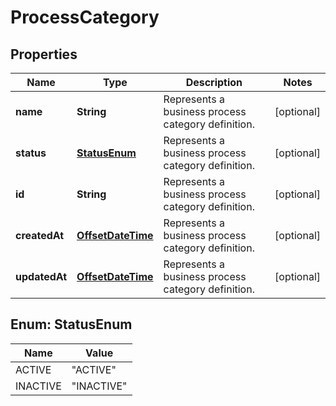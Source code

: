 
# ProcessCategory

## Properties
Name | Type | Description | Notes
------------ | ------------- | ------------- | -------------
**name** | **String** | Represents a business process category definition. |  [optional]
**status** | [**StatusEnum**](#StatusEnum) | Represents a business process category definition. |  [optional]
**id** | **String** | Represents a business process category definition. |  [optional]
**createdAt** | [**OffsetDateTime**](OffsetDateTime.md) | Represents a business process category definition. |  [optional]
**updatedAt** | [**OffsetDateTime**](OffsetDateTime.md) | Represents a business process category definition. |  [optional]


<a name="StatusEnum"></a>
## Enum: StatusEnum
Name | Value
---- | -----
ACTIVE | &quot;ACTIVE&quot;
INACTIVE | &quot;INACTIVE&quot;



